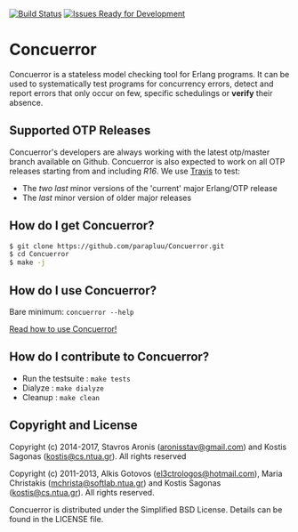 [![Build Status](https://travis-ci.org/parapluu/Concuerror.svg?branch=master)](https://travis-ci.org/parapluu/Concuerror)
[![Issues Ready for Development](https://badge.waffle.io/parapluu/concuerror.png?label=ready&title=Ready)](https://waffle.io/parapluu/concuerror)

# Concuerror

Concuerror is a stateless model checking tool for Erlang programs. It can be used to systematically test programs for concurrency errors, detect and report errors that only occur on few, specific schedulings or **verify** their absence.

## Supported OTP Releases

Concuerror's developers are always working with the latest otp/master branch
available on Github. Concuerror is also expected to work on all OTP releases
starting from and including *R16*. We use
[Travis](https://travis-ci.org/parapluu/Concuerror) to test:

* The *two last* minor versions of the 'current' major Erlang/OTP release
* The *last* minor version of older major releases

## How do I get Concuerror?

```bash
$ git clone https://github.com/parapluu/Concuerror.git
$ cd Concuerror
$ make -j
```

## How do I use Concuerror?

Bare minimum: `concuerror --help`

[Read how to use Concuerror!](http://parapluu.github.io/Concuerror/#how-do-i-use-concuerror)

## How do I contribute to Concuerror?

* Run the testsuite : `make tests`
* Dialyze           : `make dialyze`
* Cleanup           : `make clean`

Copyright and License
----------------------
Copyright (c) 2014-2017,
Stavros Aronis (<aronisstav@gmail.com>) and
Kostis Sagonas (<kostis@cs.ntua.gr>).
All rights reserved

Copyright (c) 2011-2013,
Alkis Gotovos (<el3ctrologos@hotmail.com>),
Maria Christakis (<mchrista@softlab.ntua.gr>) and
Kostis Sagonas (<kostis@cs.ntua.gr>).
All rights reserved.

Concuerror is distributed under the Simplified BSD License.
Details can be found in the LICENSE file.
